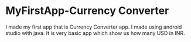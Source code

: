 # MyFirstApp-Currency Converter
I made my first app that is Currency Converter app. I made using android studio with java. It is very basic app which show us how many USD in INR.
